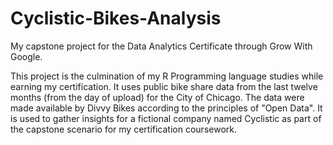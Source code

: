 # Cyclistic-Bikes-Analysis
My capstone project for the Data Analytics Certificate through Grow With Google.

This project is the culmination of my R Programming language studies while earning my certification. It uses public bike share data from the last twelve months 
(from the day of upload) for the City of Chicago. The data were made available by Divvy Bikes according to the principles of "Open Data". It is used to gather insights
for a fictional company named Cyclistic as part of the capstone scenario for my certification coursework.
